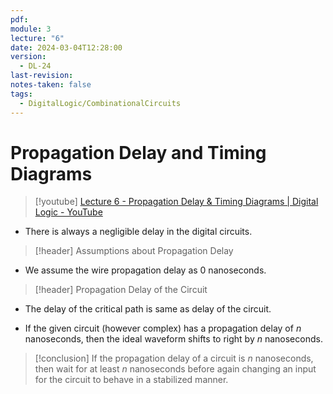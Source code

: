 ```yaml
---
pdf: 
module: 3
lecture: "6"
date: 2024-03-04T12:28:00
version:
  - DL-24
last-revision: 
notes-taken: false
tags:
  - DigitalLogic/CombinationalCircuits
---
```

# Propagation Delay and Timing Diagrams
> [!youtube] 
> [Lecture 6 - Propagation Delay & Timing Diagrams | Digital Logic - YouTube](https://www.youtube.com/watch?v=L1XM3RXrtaE)

- There is always a negligible delay in the digital circuits.


> [!header] Assumptions about Propagation Delay
- We assume the wire propagation delay as $0$ nanoseconds.


> [!header] Propagation Delay of the Circuit

- The delay of the critical path is same as delay of the circuit.

- If the given circuit (however complex) has a propagation delay of $n$ nanoseconds, then the ideal waveform shifts to right by $n$ nanoseconds.

> [!conclusion] 
> If the propagation delay of a circuit is $n$ nanoseconds, then wait for at least $n$ nanoseconds before again changing an input for the circuit to behave in a stabilized manner.

